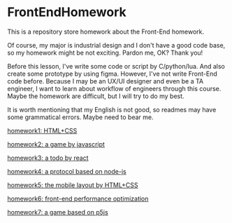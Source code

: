 # FrontEndHomework

This is a repository store homework about the Front-End homework.  

Of course, my major is industrial design and I don't have a good code base, so my homework might be not exciting. Pardon me, OK? Thank you!

Before this lesson, I've write some code or script by C/python/lua. And also create some prototype by using figma. However, I've not write Front-End code before. Because I may be an UX/UI designer and even be a TA engineer, I want to learn about workflow of engineers through this course. Maybe the homework are difficult, but I will try to do my best.  

It is worth mentioning that my English is not good, so readmes may have some grammatical errors. Maybe need to bear me.  

[homework1: HTML+CSS](https://github.com/wujinhjun/FrontEndHomework/tree/main/Homework1)  

[homework2: a game by javascript](https://github.com/wujinhjun/FrontEndHomework/tree/main/Homework2)  

[homework3: a todo by react](https://github.com/wujinhjun/FrontEndHomework/tree/main/Homework3)

[homework4: a protocol based on node-js](https://github.com/wujinhjun/FrontEndHomework/tree/main/Homework4)

[homework5: the mobile layout by HTML+CSS](https://github.com/wujinhjun/FrontEndHomework/tree/main/Homework5)

[homework6: front-end performance optimization](https://github.com/wujinhjun/FrontEndHomework/tree/main/Homework6)

[homework7: a game based on p5js](https://github.com/wujinhjun/FrontEndHomework/tree/main/Homework7)